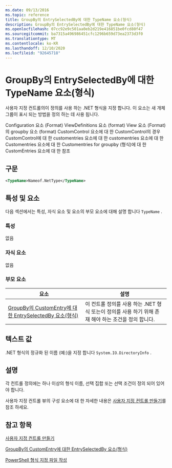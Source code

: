 ```yaml
---
ms.date: 09/13/2016
ms.topic: reference
title: GroupBy의 EntrySelectedBy에 대한 TypeName 요소(형식)
description: GroupBy의 EntrySelectedBy에 대한 TypeName 요소(형식)
ms.openlocfilehash: 07cc92e9c501aa0eb2d219e416851be0fcd80f47
ms.sourcegitcommit: ba7315a496986451cfc1296b659d73ea2373d3f0
ms.translationtype: MT
ms.contentlocale: ko-KR
ms.lasthandoff: 12/10/2020
ms.locfileid: "92645718"
---
```

# <a name="typename-element-for-entryselectedby-for-groupby-format"></a>GroupBy의 EntrySelectedBy에 대한 TypeName 요소(형식)

사용자 지정 컨트롤의이 정의를 사용 하는 .NET 형식을 지정 합니다. 이 요소는 새 개체 그룹이 표시 되는 방법을 정의 하는 데 사용 됩니다.

Configuration 요소 (Format) ViewDefinitions 요소 (format) View 요소 (Format)의 groupby 요소 (format) CustomControl 요소에 대 한 CustomControl의 경우 CustomControl에 대 한 customentries 요소에 대 한 customentries 요소에 대 한 Customentries 요소에 대 한 Customentries for groupby (형식)에 대 한 CustomEntries 요소에 대 한 참조

## <a name="syntax"></a>구문

```xml
<TypeName>Nameof.NetType</TypeName>
```

## <a name="attributes-and-elements"></a>특성 및 요소

다음 섹션에서는 특성, 자식 요소 및 요소의 부모 요소에 대해 설명 합니다 `TypeName` .

### <a name="attributes"></a>특성

없음

### <a name="child-elements"></a>자식 요소

없음

### <a name="parent-elements"></a>부모 요소

|요소|설명|
|-------------|-----------------|
|[GroupBy의 CustomEntry에 대한 EntrySelectedBy 요소(형식)](./entryselectedby-element-for-customentry-for-groupby-format.md)|이 컨트롤 정의를 사용 하는 .NET 형식 또는이 정의를 사용 하기 위해 존재 해야 하는 조건을 정의 합니다.|

## <a name="text-value"></a>텍스트 값

.NET 형식의 정규화 된 이름 (예:)을 지정 합니다 `System.IO.DirectoryInfo` .

## <a name="remarks"></a>설명

각 컨트롤 정의에는 하나 이상의 형식 이름, 선택 집합 또는 선택 조건이 정의 되어 있어야 합니다.

사용자 지정 컨트롤 뷰의 구성 요소에 대 한 자세한 내용은 [사용자 지정 컨트롤 만들기](./creating-custom-controls.md)를 참조 하세요.

## <a name="see-also"></a>참고 항목

[사용자 지정 컨트롤 만들기](./creating-custom-controls.md)

[GroupBy의 CustomEntry에 대한 EntrySelectedBy 요소(형식)](./entryselectedby-element-for-customentry-for-groupby-format.md)

[PowerShell 형식 지정 파일 작성](./writing-a-powershell-formatting-file.md)
